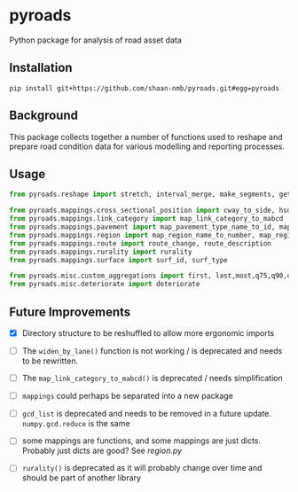 # pyroads

Python package for analysis of road asset data

## Installation

```
pip install git+https://github.com/shaan-nmb/pyroads.git#egg=pyroads
```

## Background

This package collects together a number of functions used to reshape and prepare road condition data for various modelling and reporting processes.

## Usage

```python
from pyroads.reshape import stretch, interval_merge, make_segments, get_segments

from pyroads.mappings.cross_sectional_position import cway_to_side, hsd_to_side, lane_to_side, get_lanes
from pyroads.mappings.link_category import map_link_category_to_mabcd
from pyroads.mappings.pavement import map_pavement_type_name_to_id, map_pavement_type_id_to_name
from pyroads.mappings.region import map_region_name_to_number, map_region_number_to_region_name
from pyroads.mappings.route import route_change, route_description
from pyroads.mappings.rurality import rurality
from pyroads.mappings.surface import surf_id, surf_type

from pyroads.misc.custom_aggregations import first, last,most,q75,q90,q95
from pyroads.misc.deteriorate import deteriorate
```

## Future Improvements

- [x] Directory structure to be reshuffled to allow more ergonomic imports
- [ ] The `widen_by_lane()` function is not working / is deprecated and needs to be rewritten.
- [ ] The `map_link_category_to_mabcd()` is deprecated / needs simplification
- [ ] `mappings` could perhaps be separated into a new package
- [ ] `gcd_list` is deprecated and needs to be removed in a future update. `numpy.gcd.reduce` is the same
- [ ] some mappings are functions, and some mappings are just dicts. Probably just dicts are good? See _region.py_
- [ ] `rurality()` is deprecated as it will probably change over time and should be part of another library

